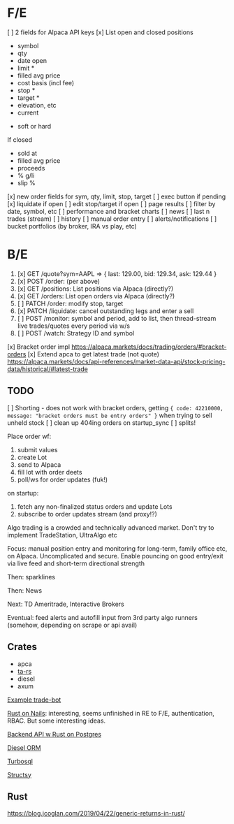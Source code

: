 # F/E

[ ] 2 fields for Alpaca API keys
[x] List open and closed positions
   - symbol
   - qty
   - date open
   - limit *
   - filled avg price
   - cost basis (incl fee)
   - stop *
   - target *
   - elevation, etc
   - current

* soft or hard

If closed
   - sold at
   - filled avg price
   - proceeds
   - % g/li
   - slip %

[x] new order fields for sym, qty, limit, stop, target
[ ] exec button if pending
[x] liquidate if open
[ ] edit stop/target if open
[ ] page results
[ ] filter by date, symbol, etc
[ ] performance and bracket charts
[ ] news
[ ] last n trades (stream)
[ ] history
[ ] manual order entry
[ ] alerts/notifications
[ ] bucket portfolios (by broker, IRA vs play, etc)

# B/E

  1. [x] GET /quote?sym=AAPL => { last: 129.00, bid: 129.34, ask: 129.44 }
  2. [x] POST /order: (per above)
  3. [x] GET /positions: List positions via Alpaca (directly?)
  4. [x] GET /orders: List open orders via Alpaca (directly?)
  5. [ ] PATCH /order: modify stop, target
  5. [x] PATCH /liquidate: cancel outstanding legs and enter a sell
  6. [ ] POST /monitor: symbol and period, add to list, then thread-stream live trades/quotes every period via w/s
  7. [ ] POST /watch: Strategy ID and symbol

[x] Bracket order impl https://alpaca.markets/docs/trading/orders/#bracket-orders
[x] Extend apca to get latest trade (not quote) https://alpaca.markets/docs/api-references/market-data-api/stock-pricing-data/historical/#latest-trade

## TODO
[ ] Shorting - does not work with bracket orders, getting `{ code: 42210000, message: "bracket orders must be entry orders" }` when trying to sell unheld stock
[ ] clean up 404ing orders on startup_sync
[ ] splits!

Place order wf:
 1. submit values
 2. create Lot
 3. send to Alpaca
 4. fill lot with order deets
 5. poll/ws for order updates (fuk!)

on startup:
 1. fetch any non-finalized status orders and update Lots
 2. subscribe to order updates stream (and proxy!?)

Algo trading is a crowded and technically advanced market. Don't try to implement TradeStation, UltraAlgo etc

Focus: manual position entry and monitoring for long-term, family office etc,
on Alpaca. Uncomplicated and secure. Enable pouncing on good entry/exit via
live feed and short-term directional strength

Then: sparklines

Then: News

Next: TD Ameritrade, Interactive Brokers

Eventual: feed alerts and autofill input from 3rd party algo runners (somehow, depending on scrape or api avail)

## Crates
  * apca
  * [ta-rs](https://github.com/greyblake/ta-rs)
  * diesel
  * axum

[Example trade-bot](https://github.com/Nukeuler123/trade-bot/)

[Rust on Nails](https://rust-on-nails.com/): interesting, seems unfinished in
RE to F/E, authentication, RBAC. But some interesting ideas.

[Backend API w Rust on Postgres](https://blog.logrocket.com/create-backend-api-with-rust-postgres/)

[Diesel ORM](https://diesel.rs/)

[Turbosql](https://github.com/trevyn/turbosql)

[Structsy](https://www.structsy.rs/)

## Rust

https://blog.jcoglan.com/2019/04/22/generic-returns-in-rust/

